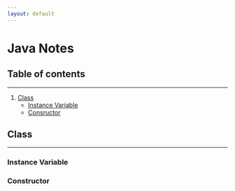 ```yaml
---
layout: default
---
```


# Java Notes

## Table of contents
---
1. [Class](#class)
   - [Instance Variable](#instance-variable)
   - [Consructor](#constructor)









## Class
---

### Instance Variable

### Constructor